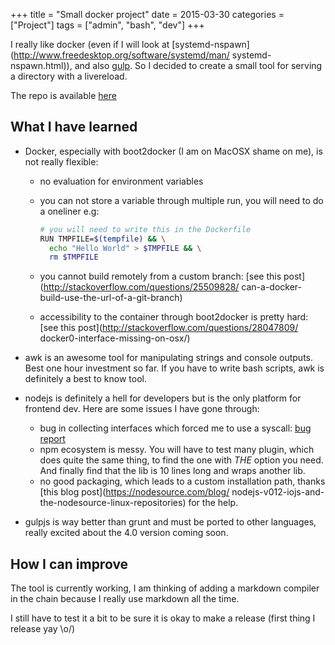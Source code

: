 +++
title = "Small docker project"
date = 2015-03-30
categories = ["Project"]
tags = ["admin", "bash", "dev"]
+++

I really like docker (even if I will look at
[systemd-nspawn](http://www.freedesktop.org/software/systemd/man/
systemd-nspawn.html)), and also [gulp](http://gulpjs.com/).
So I decided to create a small tool for serving a directory with a livereload.

The repo is available [here](https://github.com/IxDay/docker-html5-boilerplate)

## What I have learned
* Docker, especially with boot2docker (I am on MacOSX shame on me), is not
  really flexible:
    * no evaluation for environment variables
    * you can not store a variable through multiple run, you will need to do
      a oneliner e.g:

      ```bash
      # you will need to write this in the Dockerfile
      RUN TMPFILE=$(tempfile) && \
        echo "Hello World" > $TMPFILE && \
        rm $TMPFILE
      ```

    * you cannot build remotely from a custom branch:
    [see this post](http://stackoverflow.com/questions/25509828/
    can-a-docker-build-use-the-url-of-a-git-branch)
    * accessibility to the container through boot2docker is pretty hard:
    [see this post](http://stackoverflow.com/questions/28047809/
    docker0-interface-missing-on-osx/)

* awk is an awesome tool for manipulating strings and console outputs.
  Best one hour investment so far. If you have to write bash scripts, awk is
  definitely a best to know tool.
* nodejs is definitely a hell for developers but is the only platform for
  frontend dev. Here are some issues I have gone through:
    * bug in collecting interfaces which forced me to use a syscall:
      [bug report](https://github.com/joyent/node/issues/9029)
    * npm ecosystem is messy. You will have to test many plugin, which does
      quite the same thing, to find the one with *THE* option you need.
      And finally find that the lib is 10 lines long and wraps another lib.
    * no good packaging, which leads to a custom installation path,
      thanks [this blog post](https://nodesource.com/blog/
      nodejs-v012-iojs-and-the-nodesource-linux-repositories) for the help.
* gulpjs is way better than grunt and must be ported to other languages,
really excited about the 4.0 version coming soon.

## How I can improve

The tool is currently working, I am thinking of adding a markdown compiler in
the chain because I really use markdown all the time.

I still have to test it a bit to be sure it is okay to make a release
(first thing I release yay \o/)
